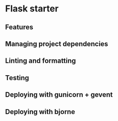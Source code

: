 # Flask starter

## Features

## Managing project dependencies

## Linting and formatting

## Testing

## Deploying with gunicorn + gevent

## Deploying with bjorne